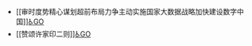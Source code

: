 - [[审时度势精心谋划超前布局力争主动实施国家大数据战略加快建设数字中国]][♿GO](https://github.com/FourteenD/Note/blob/main/自考/资料/KM01-中国近现代史纲要/05-中国近现代历史文献选集/2012-/2017/审时度势精心谋划超前布局力争主动实施国家大数据战略加快建设数字中国.md)
- [[赞颂许家印二则]][♿GO](https://github.com/FourteenD/Note/blob/main/自考/资料/KM01-中国近现代史纲要/05-中国近现代历史文献选集/2012-/2017/赞颂许家印二则.md)
